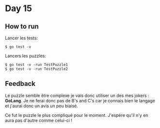 # Day 15 


## How to run

Lancer les tests:
```
$ go test -v
```

Lancers les puzzles:
```
$ go test -v -run TestPuzzle1
$ go test -v -run TestPuzzle2
```


## Feedback

Le puzzle semble être complexe je vais donc utiliser un des mes jokers : **GoLang**.
Je ne ferai donc pas de B's and C's car je connais bien le langage et j'aurai donc un avis un peu biaisé.

Ce fut le puzzle le plus compliqué pour le moment. J'espère qu'il n'y en aura pas d'autre comme celui-ci !